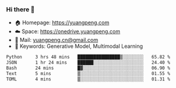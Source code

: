 ### Hi there 👋

- 🏠 Homepage: https://yuangpeng.com
- ☁️ Space: https://onedrive.yuangpeng.com
- 📧 Mail: yuangpeng.cn@gmail.com
- 🌅 Keywords: Generative Model, Multimodal Learning

<!--
**yuangpeng/yuangpeng** is a ✨ _special_ ✨ repository because its `README.md` (this file) appears on your GitHub profile.

Here are some ideas to get you started:

- 🔭 I’m currently working on ...
- 🌱 I’m currently learning ...
- 👯 I’m looking to collaborate on ...
- 🤔 I’m looking for help with ...
- 💬 Ask me about ...
- 📫 How to reach me: ...
- 😄 Pronouns: ...
- ⚡ Fun fact: ...
-->

<!--START_SECTION:waka-->

```txt
Python     3 hrs 48 mins   ████████████████▒░░░░░░░░   65.82 %
JSON       1 hr 24 mins    ██████░░░░░░░░░░░░░░░░░░░   24.40 %
Bash       24 mins         █▓░░░░░░░░░░░░░░░░░░░░░░░   06.90 %
Text       5 mins          ▒░░░░░░░░░░░░░░░░░░░░░░░░   01.55 %
TOML       4 mins          ▒░░░░░░░░░░░░░░░░░░░░░░░░   01.31 %
```

<!--END_SECTION:waka-->
